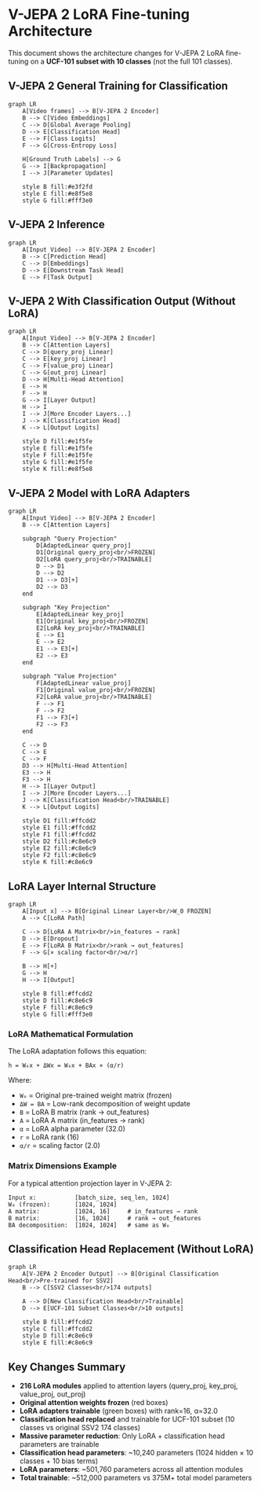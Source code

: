 # V-JEPA 2 LoRA Fine-tuning Architecture

This document shows the architecture changes for V-JEPA 2 LoRA fine-tuning on a **UCF-101 subset with 10 classes** (not the full 101 classes).

## V-JEPA 2 General Training for Classification
```mermaid
graph LR
    A[Video frames] --> B[V-JEPA 2 Encoder]
    B --> C[Video Embeddings]
    C --> D[Global Average Pooling]
    D --> E[Classification Head]
    E --> F[Class Logits]
    F --> G[Cross-Entropy Loss]

    H[Ground Truth Labels] --> G
    G --> I[Backpropagation]
    I --> J[Parameter Updates]

    style B fill:#e3f2fd
    style E fill:#e8f5e8
    style G fill:#fff3e0
```

## V-JEPA 2 Inference
```mermaid
graph LR
    A[Input Video] --> B[V-JEPA 2 Encoder]
    B --> C[Prediction Head]
    C --> D[Embeddings]
    D --> E[Downstream Task Head]
    E --> F[Task Output]
```

## V-JEPA 2 With Classification Output (Without LoRA)
```mermaid
graph LR
    A[Input Video] --> B[V-JEPA 2 Encoder]
    B --> C[Attention Layers]
    C --> D[query_proj Linear]
    C --> E[key_proj Linear]
    C --> F[value_proj Linear]
    C --> G[out_proj Linear]
    D --> H[Multi-Head Attention]
    E --> H
    F --> H
    G --> I[Layer Output]
    H --> I
    I --> J[More Encoder Layers...]
    J --> K[Classification Head]
    K --> L[Output Logits]

    style D fill:#e1f5fe
    style E fill:#e1f5fe
    style F fill:#e1f5fe
    style G fill:#e1f5fe
    style K fill:#e8f5e8
```

## V-JEPA 2 Model with LoRA Adapters
```mermaid
graph LR
    A[Input Video] --> B[V-JEPA 2 Encoder]
    B --> C[Attention Layers]

    subgraph "Query Projection"
        D[AdaptedLinear query_proj]
        D1[Original query_proj<br/>FROZEN]
        D2[LoRA query_proj<br/>TRAINABLE]
        D --> D1
        D --> D2
        D1 --> D3[+]
        D2 --> D3
    end

    subgraph "Key Projection"
        E[AdaptedLinear key_proj]
        E1[Original key_proj<br/>FROZEN]
        E2[LoRA key_proj<br/>TRAINABLE]
        E --> E1
        E --> E2
        E1 --> E3[+]
        E2 --> E3
    end

    subgraph "Value Projection"
        F[AdaptedLinear value_proj]
        F1[Original value_proj<br/>FROZEN]
        F2[LoRA value_proj<br/>TRAINABLE]
        F --> F1
        F --> F2
        F1 --> F3[+]
        F2 --> F3
    end

    C --> D
    C --> E
    C --> F
    D3 --> H[Multi-Head Attention]
    E3 --> H
    F3 --> H
    H --> I[Layer Output]
    I --> J[More Encoder Layers...]
    J --> K[Classification Head<br/>TRAINABLE]
    K --> L[Output Logits]

    style D1 fill:#ffcdd2
    style E1 fill:#ffcdd2
    style F1 fill:#ffcdd2
    style D2 fill:#c8e6c9
    style E2 fill:#c8e6c9
    style F2 fill:#c8e6c9
    style K fill:#c8e6c9
```

## LoRA Layer Internal Structure
```mermaid
graph LR
    A[Input x] --> B[Original Linear Layer<br/>W_0 FROZEN]
    A --> C[LoRA Path]

    C --> D[LoRA A Matrix<br/>in_features → rank]
    D --> E[Dropout]
    E --> F[LoRA B Matrix<br/>rank → out_features]
    F --> G[× scaling factor<br/>α/r]

    B --> H[+]
    G --> H
    H --> I[Output]

    style B fill:#ffcdd2
    style D fill:#c8e6c9
    style F fill:#c8e6c9
    style G fill:#fff3e0
```

### LoRA Mathematical Formulation

The LoRA adaptation follows this equation:
```
h = W₀x + ΔWx = W₀x + BAx × (α/r)
```

Where:
- `W₀` = Original pre-trained weight matrix (frozen)
- `ΔW = BA` = Low-rank decomposition of weight update
- `B` = LoRA B matrix (rank → out_features)
- `A` = LoRA A matrix (in_features → rank)
- `α` = LoRA alpha parameter (32.0)
- `r` = LoRA rank (16)
- `α/r` = scaling factor (2.0)

### Matrix Dimensions Example
For a typical attention projection layer in V-JEPA 2:
```
Input x:           [batch_size, seq_len, 1024]
W₀ (frozen):       [1024, 1024]
A matrix:          [1024, 16]     # in_features → rank
B matrix:          [16, 1024]     # rank → out_features
BA decomposition:  [1024, 1024]   # same as W₀
```

## Classification Head Replacement (Without LoRA)
```mermaid
graph LR
    A[V-JEPA 2 Encoder Output] --> B[Original Classification Head<br/>Pre-trained for SSV2]
    B --> C[SSV2 Classes<br/>174 outputs]

    A --> D[New Classification Head<br/>Trainable]
    D --> E[UCF-101 Subset Classes<br/>10 outputs]

    style B fill:#ffcdd2
    style C fill:#ffcdd2
    style D fill:#c8e6c9
    style E fill:#c8e6c9
```

## Key Changes Summary
- **216 LoRA modules** applied to attention layers (query_proj, key_proj, value_proj, out_proj)
- **Original attention weights frozen** (red boxes)
- **LoRA adapters trainable** (green boxes) with rank=16, α=32.0
- **Classification head replaced** and trainable for UCF-101 subset (10 classes vs original SSV2 174 classes)
- **Massive parameter reduction**: Only LoRA + classification head parameters are trainable
- **Classification head parameters**: ~10,240 parameters (1024 hidden × 10 classes + 10 bias terms)
- **LoRA parameters**: ~501,760 parameters across all attention modules
- **Total trainable**: ~512,000 parameters vs 375M+ total model parameters
